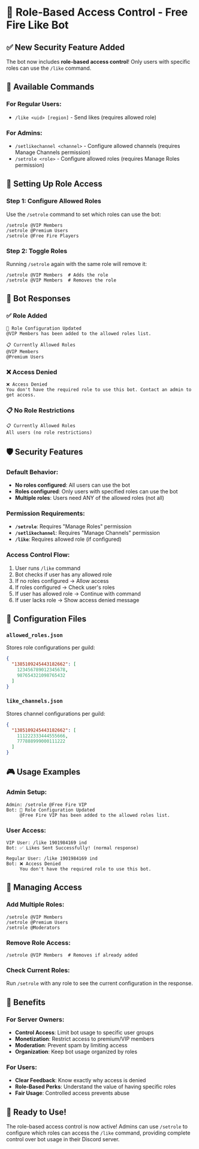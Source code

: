 # 🔐 Role-Based Access Control - Free Fire Like Bot

## ✅ New Security Feature Added

The bot now includes **role-based access control**! Only users with specific roles can use the `/like` command.

## 🎯 Available Commands

### For Regular Users:
- `/like <uid> [region]` - Send likes (requires allowed role)

### For Admins:
- `/setlikechannel <channel>` - Configure allowed channels (requires Manage Channels permission)
- `/setrole <role>` - Configure allowed roles (requires Manage Roles permission)

## 🔧 Setting Up Role Access

### Step 1: Configure Allowed Roles
Use the `/setrole` command to set which roles can use the bot:

```
/setrole @VIP Members
/setrole @Premium Users
/setrole @Free Fire Players
```

### Step 2: Toggle Roles
Running `/setrole` again with the same role will remove it:

```
/setrole @VIP Members  # Adds the role
/setrole @VIP Members  # Removes the role
```

## 🎨 Bot Responses

### ✅ Role Added
```
🔧 Role Configuration Updated
@VIP Members has been added to the allowed roles list.

📋 Currently Allowed Roles
@VIP Members
@Premium Users
```

### ❌ Access Denied
```
❌ Access Denied
You don't have the required role to use this bot. Contact an admin to get access.
```

### 📋 No Role Restrictions
```
📋 Currently Allowed Roles
All users (no role restrictions)
```

## 🛡️ Security Features

### Default Behavior:
- **No roles configured**: All users can use the bot
- **Roles configured**: Only users with specified roles can use the bot
- **Multiple roles**: Users need ANY of the allowed roles (not all)

### Permission Requirements:
- **`/setrole`**: Requires "Manage Roles" permission
- **`/setlikechannel`**: Requires "Manage Channels" permission
- **`/like`**: Requires allowed role (if configured)

### Access Control Flow:
1. User runs `/like` command
2. Bot checks if user has any allowed role
3. If no roles configured → Allow access
4. If roles configured → Check user's roles
5. If user has allowed role → Continue with command
6. If user lacks role → Show access denied message

## 📁 Configuration Files

### `allowed_roles.json`
Stores role configurations per guild:
```json
{
  "1385109245443182662": [
    123456789012345678,
    987654321098765432
  ]
}
```

### `like_channels.json`
Stores channel configurations per guild:
```json
{
  "1385109245443182662": [
    111222333444555666,
    777888999000111222
  ]
}
```

## 🎮 Usage Examples

### Admin Setup:
```
Admin: /setrole @Free Fire VIP
Bot: 🔧 Role Configuration Updated
     @Free Fire VIP has been added to the allowed roles list.
```

### User Access:
```
VIP User: /like 1901984169 ind
Bot: ✅ Likes Sent Successfully! (normal response)

Regular User: /like 1901984169 ind
Bot: ❌ Access Denied
     You don't have the required role to use this bot.
```

## 🔄 Managing Access

### Add Multiple Roles:
```
/setrole @VIP Members
/setrole @Premium Users
/setrole @Moderators
```

### Remove Role Access:
```
/setrole @VIP Members  # Removes if already added
```

### Check Current Roles:
Run `/setrole` with any role to see the current configuration in the response.

## 🎉 Benefits

### For Server Owners:
- **Control Access**: Limit bot usage to specific user groups
- **Monetization**: Restrict access to premium/VIP members
- **Moderation**: Prevent spam by limiting access
- **Organization**: Keep bot usage organized by roles

### For Users:
- **Clear Feedback**: Know exactly why access is denied
- **Role-Based Perks**: Understand the value of having specific roles
- **Fair Usage**: Controlled access prevents abuse

## 🚀 Ready to Use!

The role-based access control is now active! Admins can use `/setrole` to configure which roles can access the `/like` command, providing complete control over bot usage in their Discord server.
